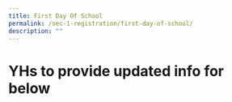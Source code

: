 ```yaml
---
title: First Day Of School
permalink: /sec-1-registration/first-day-of-school/
description: ""
---
```

# YHs to provide updated info for below

